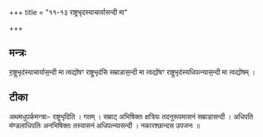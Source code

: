 +++
title = "११-१३ राष्ट्रभृदस्याचार्यासन्दी मा"

+++
## मन्त्रः

रा॒ष्ट्र॒भृद॑स्याचार्यास॒न्दी मा त्वद्यो॑षꣳ राष्ट्र॒भृद॑सि सम्राडास॒न्दी मा त्वद्यो॑षꣳ राष्ट्र॒भृद॑स्यधिपत्न्यास॒न्दी मा त्वद्यो॑षम् ।  

## टीका
अथमधुपर्कमन्त्राः- राष्ट्रभृदिति । गतम् । सम्राट् अभिषिक्तः क्षत्रियः तदनुरूपमासनं सम्राडासन्दी । अधिपति मंण्डलाधिपतिः अनभिषिक्तः तस्यासनं अधिपत्न्यासन्दी । नकारश्छान्दस उपजनः ॥


